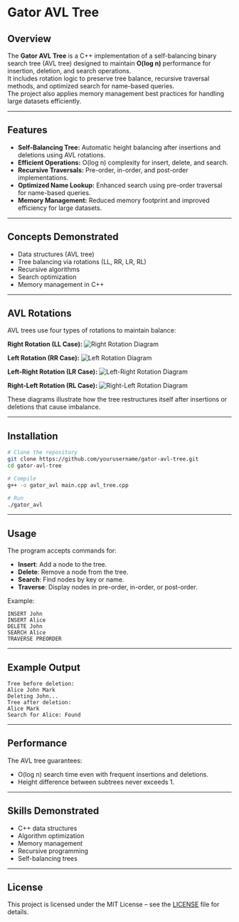 
# Gator AVL Tree

## Overview
The **Gator AVL Tree** is a C++ implementation of a self-balancing binary search tree (AVL tree) designed to maintain **O(log n)** performance for insertion, deletion, and search operations.  
It includes rotation logic to preserve tree balance, recursive traversal methods, and optimized search for name-based queries.  
The project also applies memory management best practices for handling large datasets efficiently.

---

## Features
- **Self-Balancing Tree:** Automatic height balancing after insertions and deletions using AVL rotations.
- **Efficient Operations:** O(log n) complexity for insert, delete, and search.
- **Recursive Traversals:** Pre-order, in-order, and post-order implementations.
- **Optimized Name Lookup:** Enhanced search using pre-order traversal for name-based queries.
- **Memory Management:** Reduced memory footprint and improved efficiency for large datasets.

---

## Concepts Demonstrated
- Data structures (AVL tree)
- Tree balancing via rotations (LL, RR, LR, RL)
- Recursive algorithms
- Search optimization
- Memory management in C++

---

## AVL Rotations
AVL trees use four types of rotations to maintain balance:

**Right Rotation (LL Case):**
![Right Rotation Diagram](examples/right_rotation.png)

**Left Rotation (RR Case):**
![Left Rotation Diagram](examples/left_rotation.png)

**Left-Right Rotation (LR Case):**
![Left-Right Rotation Diagram](examples/left_right_rotation.png)

**Right-Left Rotation (RL Case):**
![Right-Left Rotation Diagram](examples/right_left_rotation.png)

These diagrams illustrate how the tree restructures itself after insertions or deletions that cause imbalance.

---

## Installation
```bash
# Clone the repository
git clone https://github.com/yourusername/gator-avl-tree.git
cd gator-avl-tree

# Compile
g++ -o gator_avl main.cpp avl_tree.cpp

# Run
./gator_avl
```

---

## Usage
The program accepts commands for:
- **Insert**: Add a node to the tree.
- **Delete**: Remove a node from the tree.
- **Search**: Find nodes by key or name.
- **Traverse**: Display nodes in pre-order, in-order, or post-order.

Example:
```plaintext
INSERT John
INSERT Alice
DELETE John
SEARCH Alice
TRAVERSE PREORDER
```

---

## Example Output
```plaintext
Tree before deletion:
Alice John Mark
Deleting John...
Tree after deletion:
Alice Mark
Search for Alice: Found
```

---

## Performance
The AVL tree guarantees:
- O(log n) search time even with frequent insertions and deletions.
- Height difference between subtrees never exceeds 1.

---

## Skills Demonstrated
- C++ data structures
- Algorithm optimization
- Memory management
- Recursive programming
- Self-balancing trees

---

## License
This project is licensed under the MIT License – see the [LICENSE](LICENSE) file for details.

